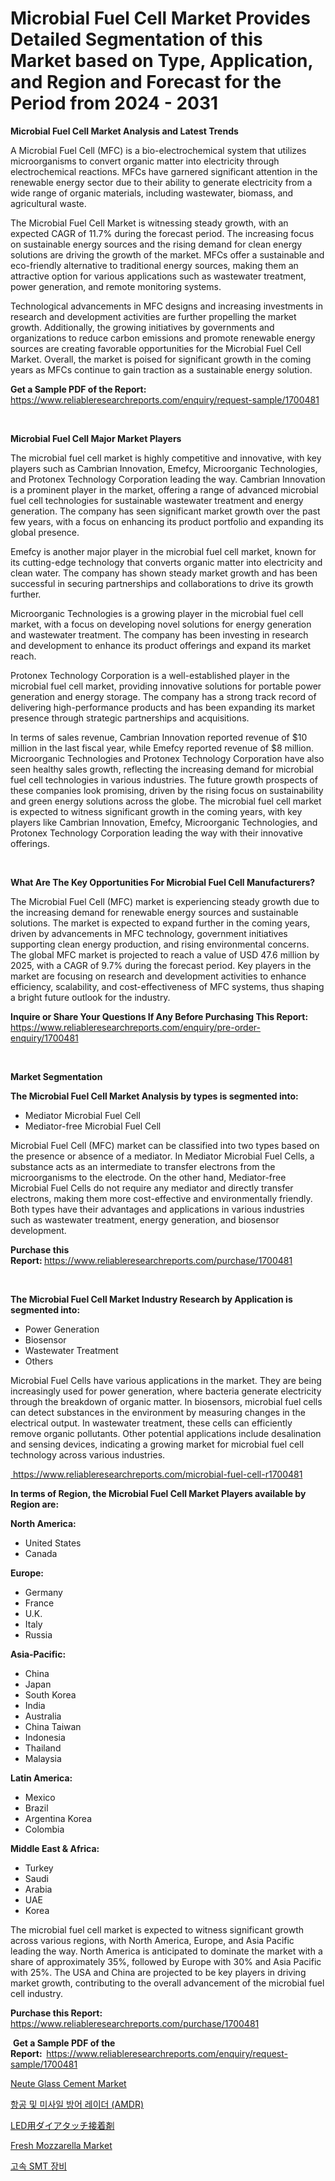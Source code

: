<p><h1>Microbial Fuel Cell Market Provides Detailed Segmentation of this Market based on Type, Application, and Region and Forecast for the Period from 2024 - 2031</h1></p><p><strong>Microbial Fuel Cell Market Analysis and Latest Trends</strong></p>
<p><p>A Microbial Fuel Cell (MFC) is a bio-electrochemical system that utilizes microorganisms to convert organic matter into electricity through electrochemical reactions. MFCs have garnered significant attention in the renewable energy sector due to their ability to generate electricity from a wide range of organic materials, including wastewater, biomass, and agricultural waste.</p><p>The Microbial Fuel Cell Market is witnessing steady growth, with an expected CAGR of 11.7% during the forecast period. The increasing focus on sustainable energy sources and the rising demand for clean energy solutions are driving the growth of the market. MFCs offer a sustainable and eco-friendly alternative to traditional energy sources, making them an attractive option for various applications such as wastewater treatment, power generation, and remote monitoring systems.</p><p>Technological advancements in MFC designs and increasing investments in research and development activities are further propelling the market growth. Additionally, the growing initiatives by governments and organizations to reduce carbon emissions and promote renewable energy sources are creating favorable opportunities for the Microbial Fuel Cell Market. Overall, the market is poised for significant growth in the coming years as MFCs continue to gain traction as a sustainable energy solution.</p></p>
<p><strong>Get a Sample PDF of the Report:&nbsp;</strong> <a href="https://www.reliableresearchreports.com/enquiry/request-sample/1700481">https://www.reliableresearchreports.com/enquiry/request-sample/1700481</a></p>
<p>&nbsp;</p>
<p><strong>Microbial Fuel Cell Major Market Players</strong></p>
<p><p>The microbial fuel cell market is highly competitive and innovative, with key players such as Cambrian Innovation, Emefcy, Microorganic Technologies, and Protonex Technology Corporation leading the way. Cambrian Innovation is a prominent player in the market, offering a range of advanced microbial fuel cell technologies for sustainable wastewater treatment and energy generation. The company has seen significant market growth over the past few years, with a focus on enhancing its product portfolio and expanding its global presence.</p><p>Emefcy is another major player in the microbial fuel cell market, known for its cutting-edge technology that converts organic matter into electricity and clean water. The company has shown steady market growth and has been successful in securing partnerships and collaborations to drive its growth further.</p><p>Microorganic Technologies is a growing player in the microbial fuel cell market, with a focus on developing novel solutions for energy generation and wastewater treatment. The company has been investing in research and development to enhance its product offerings and expand its market reach.</p><p>Protonex Technology Corporation is a well-established player in the microbial fuel cell market, providing innovative solutions for portable power generation and energy storage. The company has a strong track record of delivering high-performance products and has been expanding its market presence through strategic partnerships and acquisitions.</p><p>In terms of sales revenue, Cambrian Innovation reported revenue of $10 million in the last fiscal year, while Emefcy reported revenue of $8 million. Microorganic Technologies and Protonex Technology Corporation have also seen healthy sales growth, reflecting the increasing demand for microbial fuel cell technologies in various industries. The future growth prospects of these companies look promising, driven by the rising focus on sustainability and green energy solutions across the globe. The microbial fuel cell market is expected to witness significant growth in the coming years, with key players like Cambrian Innovation, Emefcy, Microorganic Technologies, and Protonex Technology Corporation leading the way with their innovative offerings.</p></p>
<p>&nbsp;</p>
<p><strong>What Are The Key Opportunities For Microbial Fuel Cell Manufacturers?</strong></p>
<p><p>The Microbial Fuel Cell (MFC) market is experiencing steady growth due to the increasing demand for renewable energy sources and sustainable solutions. The market is expected to expand further in the coming years, driven by advancements in MFC technology, government initiatives supporting clean energy production, and rising environmental concerns. The global MFC market is projected to reach a value of USD 47.6 million by 2025, with a CAGR of 9.7% during the forecast period. Key players in the market are focusing on research and development activities to enhance efficiency, scalability, and cost-effectiveness of MFC systems, thus shaping a bright future outlook for the industry.</p></p>
<p><strong>Inquire or Share Your Questions If Any Before Purchasing This Report:</strong> <a href="https://www.reliableresearchreports.com/enquiry/pre-order-enquiry/1700481">https://www.reliableresearchreports.com/enquiry/pre-order-enquiry/1700481</a></p>
<p>&nbsp;</p>
<p><strong>Market Segmentation</strong></p>
<p><strong>The Microbial Fuel Cell Market Analysis by types is segmented into:</strong></p>
<p><ul><li>Mediator Microbial Fuel Cell</li><li>Mediator-free Microbial Fuel Cell</li></ul></p>
<p><p>Microbial Fuel Cell (MFC) market can be classified into two types based on the presence or absence of a mediator. In Mediator Microbial Fuel Cells, a substance acts as an intermediate to transfer electrons from the microorganisms to the electrode. On the other hand, Mediator-free Microbial Fuel Cells do not require any mediator and directly transfer electrons, making them more cost-effective and environmentally friendly. Both types have their advantages and applications in various industries such as wastewater treatment, energy generation, and biosensor development.</p></p>
<p><strong>Purchase this Report:&nbsp;</strong><a href="https://www.reliableresearchreports.com/purchase/1700481">https://www.reliableresearchreports.com/purchase/1700481</a></p>
<p>&nbsp;</p>
<p><strong>The Microbial Fuel Cell Market Industry Research by Application is segmented into:</strong></p>
<p><ul><li>Power Generation</li><li>Biosensor</li><li>Wastewater Treatment</li><li>Others</li></ul></p>
<p><p>Microbial Fuel Cells have various applications in the market. They are being increasingly used for power generation, where bacteria generate electricity through the breakdown of organic matter. In biosensors, microbial fuel cells can detect substances in the environment by measuring changes in the electrical output. In wastewater treatment, these cells can efficiently remove organic pollutants. Other potential applications include desalination and sensing devices, indicating a growing market for microbial fuel cell technology across various industries.</p></p>
<p><a href="https://www.reliableresearchreports.com/microbial-fuel-cell-r1700481">&nbsp;https://www.reliableresearchreports.com/microbial-fuel-cell-r1700481</a></p>
<p><strong>In terms of Region, the Microbial Fuel Cell Market Players available by Region are:</strong></p>
<p>
    <p> <strong> North America: </strong>
        <ul>
            <li>United States</li>
            <li>Canada</li>
        </ul>
        </p> 
    <p> <strong> Europe: </strong>
        <ul>
            <li>Germany</li>
            <li>France</li>
            <li>U.K.</li>
            <li>Italy</li>
            <li>Russia</li>
        </ul>
        </p> 
    <p> <strong> Asia-Pacific: </strong>
        <ul>
            <li>China</li>
            <li>Japan</li>
            <li>South Korea</li>
            <li>India</li>
            <li>Australia</li>
            <li>China Taiwan</li>
            <li>Indonesia</li>
            <li>Thailand</li>
            <li>Malaysia</li>
        </ul>
        </p> 
    <p> <strong> Latin America: </strong>
        <ul>
            <li>Mexico</li>
            <li>Brazil</li>
            <li>Argentina Korea</li>
            <li>Colombia</li>
        </ul>
        </p> 
    <p> <strong> Middle East & Africa: </strong>
        <ul>
            <li>Turkey</li>
            <li>Saudi</li>
            <li>Arabia</li>
            <li>UAE</li>
            <li>Korea</li>
        </ul>
    </p>
    </p>
<p><p>The microbial fuel cell market is expected to witness significant growth across various regions, with North America, Europe, and Asia Pacific leading the way. North America is anticipated to dominate the market with a share of approximately 35%, followed by Europe with 30% and Asia Pacific with 25%. The USA and China are projected to be key players in driving market growth, contributing to the overall advancement of the microbial fuel cell industry.</p></p>
<p><strong>Purchase this Report: </strong><a href="https://www.reliableresearchreports.com/purchase/1700481">https://www.reliableresearchreports.com/purchase/1700481</a></p>
<p>&nbsp;<strong>Get a Sample PDF of the Report:&nbsp;&nbsp;</strong><a href="https://www.reliableresearchreports.com/enquiry/request-sample/1700481">https://www.reliableresearchreports.com/enquiry/request-sample/1700481</a></p>
<p><strong></strong></p>
<p><p><a href="https://github.com/RyleeBauch2023/Market-Research-Report-List-1/blob/main/neute-glass-cement-market.md">Neute Glass Cement Market</a></p><p><a href="https://github.com/lkwggful07722/Market-Research-Report-List-2/blob/main/8426336109293.md">항공 및 미사일 방어 레이더 (AMDR)</a></p><p><a href="https://github.com/efcvopdgkdx128/Market-Research-Report-List-2/blob/main/7872160123151.md">LED用ダイアタッチ接着剤</a></p><p><a href="https://issuu.com/reportprime-2/docs/fresh-mozzarella-market-size-2030.pptx">Fresh Mozzarella Market</a></p><p><a href="https://medium.com/@birdieynch/%EA%B3%A0%EC%86%8D-smt-%EC%9E%A5%EB%B9%84-%EC%8B%9C%EC%9E%A5-%EA%B2%BD%EC%9F%81-%EB%B6%84%EC%84%9D-%EC%8B%9C%EC%9E%A5-%EB%8F%99%ED%96%A5-%EB%B0%8F-2031%EB%85%84%EA%B9%8C%EC%A7%80%EC%9D%98-%EC%98%88%EC%B8%A1-242d622cffc5">고속 SMT 장비</a></p></p>